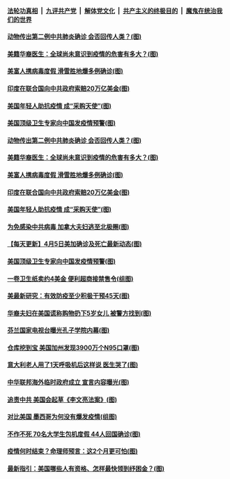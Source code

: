 ####  [法轮功真相](../../../../basic/blob/master/README.md?t=04061701) &nbsp;|&nbsp; [九评共产党](../../../../9ping.md/blob/master/README.md?t=04061701) &nbsp;|&nbsp; [解体党文化](../../../../jtdwh.md/blob/master/README.md?t=04061701)  &nbsp;|&nbsp; [共产主义的终极目的](../../../../gczydzjmd.md/blob/master/README.md?t=04061701) &nbsp;|&nbsp; [魔鬼在统治我们的世界](../../../../mgztzwmdsj.md/blob/master/README.md?t=04061701) 

#### [动物传出第二例中共肺炎确诊 会否回传人类？(图)](../pages/p3/928795.md?t=04061701) 

#### [美籍华裔医生：全球尚未意识到疫情的危害有多大？(图)](../pages/p3/928784.md?t=04061701) 

#### [美富人携病毒度假 滑雪胜地爆多例确诊(图)](../pages/p3/928780.md?t=04061701) 

#### [印度在联合国向中共政府索赔20万亿美金(图)](../pages/p3/928769.md?t=04061701) 

#### [美国年轻人助抗疫情 成“采购天使”(图)](../pages/p3/928762.md?t=04061701) 

#### [美国顶级卫生专家向中国发疫情预警(图)](../pages/p3/928689.md?t=04061701) 

#### [动物传出第二例中共肺炎确诊 会否回传人类？(图)](../pages/p3/928795.md?t=04061701) 

#### [美籍华裔医生：全球尚未意识到疫情的危害有多大？(图)](../pages/p3/928784.md?t=04061701) 

#### [美富人携病毒度假 滑雪胜地爆多例确诊(图)](../pages/p3/928780.md?t=04061701) 

#### [印度在联合国向中共政府索赔20万亿美金(图)](../pages/p3/928769.md?t=04061701) 

#### [美国年轻人助抗疫情 成“采购天使”(图)](../pages/p3/928762.md?t=04061701) 

#### [为免感染中共病毒 加拿大夫妇逃至北极圈(图)](../pages/p3/928760.md?t=04061701) 

#### [【每天更新】4月5日美加确诊及死亡最新动态(图)](../pages/p3/928262.md?t=04061701) 

#### [美国顶级卫生专家向中国发疫情预警(图)](../pages/p3/928689.md?t=04061701) 

#### [一卷卫生纸卖约4美金 便利超商接禁售令(组图)](../pages/p3/928683.md?t=04061701) 

#### [美最新研究：有效防疫至少积极干预45天(图)](../pages/p3/928681.md?t=04061701) 

#### [华裔夫妇在美国谎称购物扔下5岁女儿 被警方找到(图)](../pages/p3/928670.md?t=04061701) 

#### [芬兰国家电视台曝光孔子学院内幕(图)](../pages/p3/928669.md?t=04061701) 

#### [仓库挖到宝 美国加州发现3900万个N95口罩(图)](../pages/p3/928665.md?t=04061701) 

#### [意大利老人用了1天呼吸机后这样说 医生哭了(图)](../pages/p3/928548.md?t=04061701) 

#### [中华联邦海外临时政府成立 宣言内容曝光(图)](../pages/p3/928589.md?t=04061701) 

#### [追责中共 美国会起草《李文亮法案》(图)](../pages/p3/928581.md?t=04061701) 

#### [对比美国 墨西哥为何没有爆发疫情(组图)](../pages/p3/928550.md?t=04061701) 

#### [不作不死 70名大学生包机度假 44人回国确诊(图)](../pages/p3/928518.md?t=04061701) 

#### [疫情何时结束？命理师预言：这2个月更可怕(图)](../pages/p3/928515.md?t=04061701) 

#### [最新指引：美国哪些人有资格、怎样最快领到纾困金？(图)](../pages/p3/928513.md?t=04061701) 

